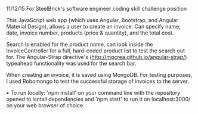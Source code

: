 11/12/15
For SteelBrick's software engineer coding skill challenge position

This JavaScript web app (which uses Angular, Bootstrap, and Angular Material Design), allows a user to create an invoice.
Can specify name, date, invoice number, products (price & quantity), and the total cost. 

Search is enabled for the product name, can look inside the InvoiceController for a full, hard-coded product list to test the search out for. The Angular-Strap directive's (http://mgcrea.github.io/angular-strap/) typeahead functionality was used for the search bar.

When creating an invoice, it is saved using MongoDB. For testing purposes, I used Robomongo to test the successful storage of invoices to the server.

• To run locally: 'npm install' on your command line with the repository opened to isntall dependencies and 'npm start' to run it on localhost:3000/ on your web browser of choice.